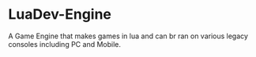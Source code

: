 # LuaDev-Engine
A Game Engine that makes games in lua and can br ran on various legacy consoles including PC and Mobile.
